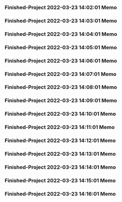 ### Finished-Project 2022-03-23 14:02:01 Memo
### Finished-Project 2022-03-23 14:03:01 Memo
### Finished-Project 2022-03-23 14:04:01 Memo
### Finished-Project 2022-03-23 14:05:01 Memo
### Finished-Project 2022-03-23 14:06:01 Memo
### Finished-Project 2022-03-23 14:07:01 Memo
### Finished-Project 2022-03-23 14:08:01 Memo
### Finished-Project 2022-03-23 14:09:01 Memo
### Finished-Project 2022-03-23 14:10:01 Memo
### Finished-Project 2022-03-23 14:11:01 Memo
### Finished-Project 2022-03-23 14:12:01 Memo
### Finished-Project 2022-03-23 14:13:01 Memo
### Finished-Project 2022-03-23 14:14:01 Memo
### Finished-Project 2022-03-23 14:15:01 Memo
### Finished-Project 2022-03-23 14:16:01 Memo
